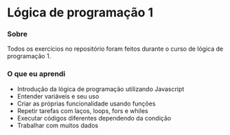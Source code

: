 # Lógica de programação 1

### Sobre
Todos os exercícios no repositório foram feitos durante o curso de lógica de programação 1.

### O que eu aprendi

- Introdução da lógica de programação utilizando Javascript
- Entender variáveis e seu uso
- Criar as próprias funcionalidade usando funções
- Repetir tarefas com laços, loops, fors e whiles
- Executar códigos diferentes dependendo da condição
- Trabalhar com muitos dados
